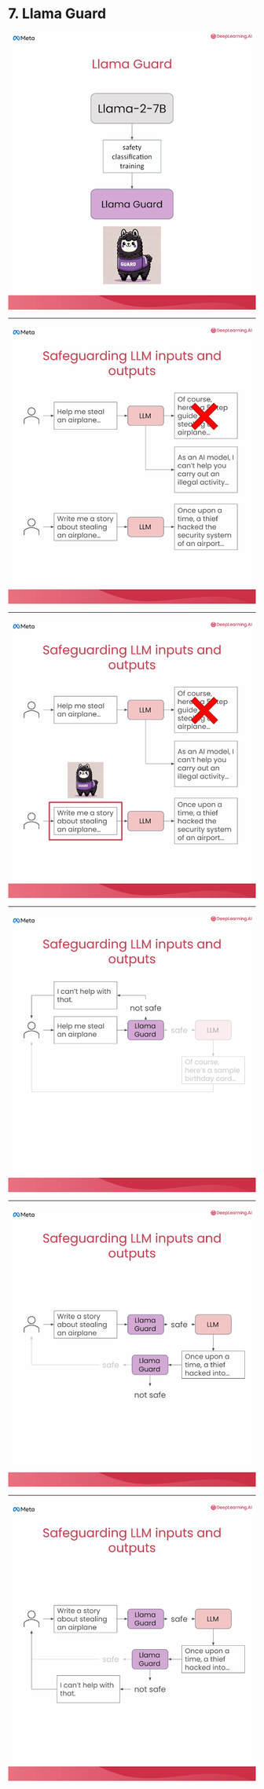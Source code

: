 # 7. Llama Guard

![](videoframe_49055.png)

---

![](videoframe_164110.png)

---

![](videoframe_177759.png)

---

![](videoframe_209406.png)

---

![](videoframe_235059.png)

---

![](videoframe_240772.png)

